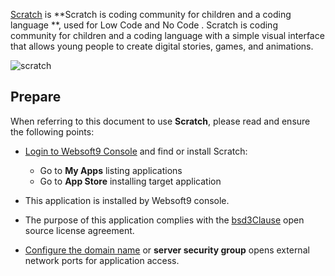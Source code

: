 [Scratch](https://scratch.mit.edu/) is **Scratch is  coding community for children and a coding language **, used for Low Code and No Code . Scratch is  coding community for children and a coding language with a simple visual interface that allows young people to create digital stories, games, and animations.


![scratch](https://libs.websoft9.com/Websoft9/DocsPicture/en/scratch/scratch-gui-websoft9.png)


## Prepare

When referring to this document to use **Scratch**, please read and ensure the following points:

- [Login to Websoft9 Console](./login-console) and find or install Scratch:
  - Go to **My Apps** listing applications 
  - Go to **App Store** installing target application

- This application is installed by Websoft9 console.


- The purpose of this application complies with the [bsd3Clause](https://opensource.org/licenses/BSD-3-Clause) open source license agreement.


- [Configure the domain name](./domain-set) or **server security group** opens external network ports for application access.